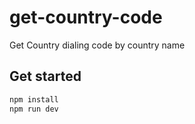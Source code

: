 # get-country-code
Get Country dialing code by country name

## Get started

```sh
npm install
npm run dev

```
